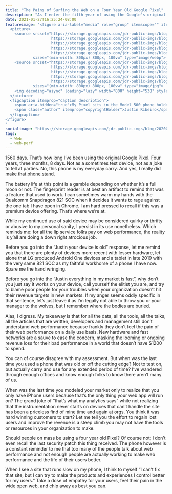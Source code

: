 ```yaml
---
title: "The Pains of Surfing the Web on a Four Year Old Google Pixel"
description: "As I enter the fifth year of using the Google's original flagship Pixel, I have deep concerns about whether anyone really cares about web performance."
date: 2021-01-27T16:25:24-08:00
featureimage: '<figure aria-label="media" role="group" itemscope="" itemprop="associatedMedia" itemtype="http://schema.org/ImageObject">
  <picture>
    <source srcset="https://storage.googleapis.com/jdr-public-imgs/blog/20200715-desk-phone-printed-finished-640.webp 640w,
                    https://storage.googleapis.com/jdr-public-imgs/blog/20200715-desk-phone-printed-finished-800.webp 800w,
                    https://storage.googleapis.com/jdr-public-imgs/blog/20200715-desk-phone-printed-finished-1024.webp 1024w,
                    https://storage.googleapis.com/jdr-public-imgs/blog/20200715-desk-phone-printed-finished-1280.webp 1280w,
                    https://storage.googleapis.com/jdr-public-imgs/blog/20200715-desk-phone-printed-finished-1600.webp 1600w"
            sizes="(min-width: 800px) 800px, 100vw" type="image/webp">
    <source srcset="https://storage.googleapis.com/jdr-public-imgs/blog/20200715-desk-phone-printed-finished-640.jpg 640w,
                    https://storage.googleapis.com/jdr-public-imgs/blog/20200715-desk-phone-printed-finished-800.jpg 800w,
                    https://storage.googleapis.com/jdr-public-imgs/blog/20200715-desk-phone-printed-finished-1024.jpg 1024w,
                    https://storage.googleapis.com/jdr-public-imgs/blog/20200715-desk-phone-printed-finished-1280.jpg 1280w,
                    https://storage.googleapis.com/jdr-public-imgs/blog/20200715-desk-phone-printed-finished-1600.jpg 1600w"
            sizes="(min-width: 800px) 800px, 100vw" type="image/jpg">
    <img decoding="async" loading="lazy" width="800" height="538" style="background-size: cover; background-image: url(''data:image/svg+xml;charset=utf-8,%3Csvg xmlns=\''http%3A//www.w3.org/2000/svg\'' xmlns%3Axlink=\''http%3A//www.w3.org/1999/xlink\'' viewBox=\''0 0 1280 853\''%3E%3Cfilter id=\''b\'' color-interpolation-filters=\''sRGB\''%3E%3CfeGaussianBlur stdDeviation=\''.5\''%3E%3C/feGaussianBlur%3E%3CfeComponentTransfer%3E%3CfeFuncA type=\''discrete\'' tableValues=\''1 1\''%3E%3C/feFuncA%3E%3C/feComponentTransfer%3E%3C/filter%3E%3Cimage filter=\''url(%23b)\'' x=\''0\'' y=\''0\'' height=\''100%25\'' width=\''100%25\'' xlink%3Ahref=\''data%3Aimage/png;base64,iVBORw0KGgoAAAANSUhEUgAAAAkAAAAGCAIAAACepSOSAAAACXBIWXMAAC4jAAAuIwF4pT92AAAAs0lEQVQI1wGoAFf/AImSoJSer5yjs52ktp2luJuluKOpuJefsoCNowB+kKaOm66grL+krsCnsMGrt8m1u8mzt8OVoLIAhJqzjZ2tnLLLnLHJp7fNmpyjqbPCqLrRjqO7AIeUn5ultaWtt56msaSnroZyY4mBgLq7wY6TmwCRfk2Pf1uzm2WulV+xmV6rmGyQfFm3nWSBcEIAfm46jX1FkH5Djn5AmodGo49MopBLlIRBfG8yj/dfjF5frTUAAAAASUVORK5CYII=\''%3E%3C/image%3E%3C/svg%3E'');" src="https://storage.googleapis.com/jdr-public-imgs/blog/20200715-desk-phone-printed-finished-800.jpg" alt="My Pixel sits in the Model 500 phone holder I designed, which seems fitting given its age.">
  </picture>
  <figcaption itemprop="caption description">
    <span aria-hidden="true">My Pixel sits in the Model 500 phone holder I designed, which seems fitting given its age.</span>
    <span class="author" itemprop="copyrightHolder">Justin Ribeiro</span>
  </figcaption>
</figure>
'
socialimage: "https://storage.googleapis.com/jdr-public-imgs/blog/20200715-desk-phone-printed-finished-800.jpg"
tags:
  - Web
  - web-perf
---
```


1560 days. That’s how long I’ve been using the original Google Pixel. Four years, three months, 8 days. Not as a sometimes test device, not as a joke to tell at parties. No, this phone is my everyday carry. And yes, I really did [make that phone stand](/chronicle/2020/07/15/designing-and-3d-printing-a-classic-we-model-500-inspired-phone-stand/).

The battery life at this point is a gamble depending on whether it’s a full moon or not. The fingerprint reader is at best an artifact to remind that was a feature that used to work. I can sometimes warm my hands with the Qualcomm Snapdragon 821 SOC when it decides it wants to rage against the one tab I have open in Chrome. I am hard pressed to recall if this was a premium device offering. That’s where we’re at.

While my continued use of said device may be considered quirky or thrifty or abusive to my personal sanity, I persist in its use nonetheless. Which reminds me: for all the lip service folks pay on web performance, the reality is y’all are doing a down right atrocious job.

Before you go into the “Justin your device is old” response, let me remind you that there are plenty of devices more recent with lesser hardware, let alone that LG produced Android One devices and a tablet in late 2019 with the very same 821 SOC as my faithful workhorse of a phone I have now. Spare me the hand wringing.

Before you go into the “Justin everything in my market is fast”, why don’t you just say it works on your device, call yourself the elitist you are, and try to blame poor people for your troubles when your organization doesn’t hit their revenue targets in new markets. If my anger seems oddly specific in that sentence, let’s just leave it as I’m legally not able to throw you or your manager to the wolves, but I remember where the bodies are buried.

Alas, I digress. My takeaway is that for all the data, all the tools, all the talks, all the articles that are written, developers and management still don’t understand web performance because frankly they don’t feel the pain of their web performance on a daily use basis. New hardware and fast networks are a sauve to ease the concern, masking the looming or ongoing revenue loss for their bad performance in a world that doesn’t have $1200 to spend.

You can of course disagree with my assessment. But when was the last time you used a phone that was old or off the cutting edge? Not to test on, but actually carry and use for any extended period of time? I’ve wandered through enough offices and know enough folks to know there aren’t many of us.

When was the last time you modeled your market only to realize that you only have iPhone users because that’s the only thing your web app will run on? The grand joke of “that’s what my analytics says” while not realizing that the instrumentation never starts on devices that can’t handle the site has been a priceless find of mine time and again at orgs. You think it was hard winning customers to start? Let me tell you the effort to regain lost users and improve the revenue is a steep climb you may not have the tools or resources in your organization to make.

Should people on mass be using a four year old Pixel? Of course not; I don’t even recall the last security patch this thing received. The phone however is a constant reminder to me that too many of the people talk about web performance and not enough people are actually working to make web performance and the life of their users better.

When I see a site that runs slow on my phone, I think to myself “I can’t fix that site, but I can try to make the products and experiences I control better for my users.” Take a dose of empathy for your users, feel their pain in the wide open web, and chip away as best you can.
